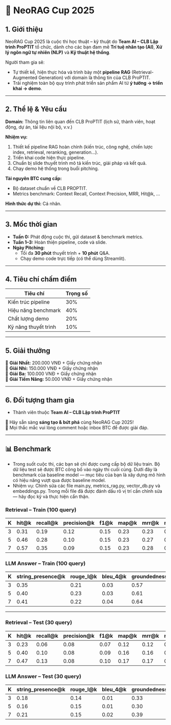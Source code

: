 # 🚀 NeoRAG Cup 2025

## 1. Giới thiệu
NeoRAG Cup 2025 là cuộc thi học thuật – kỹ thuật do **Team AI – CLB Lập trình ProPTIT** tổ chức, dành cho các bạn đam mê **Trí tuệ nhân tạo (AI)**, **Xử lý ngôn ngữ tự nhiên (NLP)** và **Kỹ thuật hệ thống**.  

Người tham gia sẽ:
- Tự thiết kế, hiện thực hóa và trình bày một **pipeline RAG** (Retrieval-Augmented Generation) với domain là thông tin của CLB ProPTIT.
- Trải nghiệm toàn bộ quy trình phát triển sản phẩm AI từ **ý tưởng → triển khai → demo**.

---

## 2. Thể lệ & Yêu cầu
**Domain:** Thông tin liên quan đến CLB ProPTIT (lịch sử, thành viên, hoạt động, dự án, tài liệu nội bộ, v.v.)

**Nhiệm vụ:**
1. Thiết kế pipeline RAG hoàn chỉnh (kiến trúc, công nghệ, chiến lược index, retrieval, reranking, generation…).
2. Triển khai code hiện thực pipeline.
3. Chuẩn bị slide thuyết trình mô tả kiến trúc, giải pháp và kết quả.
4. Chạy demo hệ thống trong buổi pitching.

**Tài nguyên BTC cung cấp:**
- Bộ dataset chuẩn về CLB PROPTIT.
- Metrics benchmark: Context Recall, Context Precision, MRR, Hit@k, …

**Hình thức dự thi:** Cá nhân.

---

## 3. Mốc thời gian
- **Tuần 0:** Phát động cuộc thi, gửi dataset & benchmark metrics.
- **Tuần 1–3:** Hoàn thiện pipeline, code và slide.
- **Ngày Pitching:**
  - Tối đa **30 phút** thuyết trình + **10 phút** Q&A.
  - Chạy demo code trực tiếp (có thể dùng Streamlit).

---

## 4. Tiêu chí chấm điểm
| Tiêu chí                  | Trọng số |
|---------------------------|----------|
| Kiến trúc pipeline        | 30%      |
| Hiệu năng benchmark       | 40%      |
| Chất lượng demo           | 20%      |
| Kỹ năng thuyết trình      | 10%      |

---

## 5. Giải thưởng
🥇 **Giải Nhất:** 200.000 VNĐ + Giấy chứng nhận  
🥈 **Giải Nhì:** 150.000 VNĐ + Giấy chứng nhận  
🥉 **Giải Ba:** 100.000 VNĐ + Giấy chứng nhận  
🌟 **Giải Tiềm Năng:** 50.000 VNĐ + Giấy chứng nhận  

---

## 6. Đối tượng tham gia
- Thành viên thuộc **Team AI – CLB Lập trình ProPTIT**

📌 Hãy sẵn sàng **sáng tạo & bứt phá** cùng NeoRAG Cup 2025!  
💬 Mọi thắc mắc vui lòng comment hoặc inbox BTC để được giải đáp.

---

## 📊 Benchmark

- Trong suốt cuộc thi, các bạn sẽ chỉ được cung cấp bộ dữ liệu train. Bộ dữ liệu test sẽ được BTC công bố vào ngày thi cuối cùng. Dưới đây là benchmark của baseline model — mục tiêu của bạn là xây dựng mô hình có hiệu năng vượt qua được baseline model.
- Nhiệm vụ: Chỉnh sửa các file main.py, metrics_rag.py, vector_db.py và embeddings.py. Trong mỗi file đã được đánh dấu rõ vị trí cần chỉnh sửa — hãy đọc kỹ và thực hiện cẩn thận.

### **Retrieval – Train (100 query)** 
| K  | hit@k | recall@k | precision@k | f1@k | map@k | mrr@k | ndcg@k | context_precision@k | context_recall@k | context_entities_recall@k |
|----|-------|----------|-------------|------|-------|-------|--------|----------------------|------------------|---------------------------|
| 3  | 0.31  | 0.19     | 0.12        | 0.15 | 0.23  | 0.23  | 0.25   | 0.63                 | 0.50             | 0.32                      |
| 5  | 0.46  | 0.28     | 0.10        | 0.15 | 0.23  | 0.27  | 0.31   | 0.56                 | 0.44             | 0.37                      |
| 7  | 0.57  | 0.35     | 0.09        | 0.15 | 0.23  | 0.28  | 0.35   | 0.54                 | 0.40             | 0.38                      |

### **LLM Answer – Train (100 query)**
| K  | string_presence@k | rouge_l@k | bleu_4@k | groundedness@k | response_relevancy@k | noise_sensitivity@k |
|----|-------------------|-----------|----------|----------------|----------------------|---------------------|
| 3  | 0.35              | 0.21      | 0.03     | 0.57           | 0.80                 | 0.51                |
| 5  | 0.40              | 0.23      | 0.03     | 0.61           | 0.80                 | 0.53                |
| 7  | 0.41              | 0.22      | 0.04     | 0.64           | 0.80                 | 0.51                |

---

### **Retrieval – Test (30 query)**
| K  | hit@k | recall@k | precision@k | f1@k | map@k | mrr@k | ndcg@k | context_precision@k | context_recall@k | context_entities_recall@k |
|----|-------|----------|-------------|------|-------|-------|--------|----------------------|------------------|---------------------------|
| 3  | 0.23  | 0.06     | 0.08        | 0.07 | 0.12  | 0.12  | 0.15   | 0.34                 | 0.32             | 0.11                      |
| 5  | 0.40  | 0.10     | 0.08        | 0.09 | 0.16  | 0.16  | 0.22   | 0.35                 | 0.29             | 0.15                      |
| 7  | 0.47  | 0.13     | 0.08        | 0.10 | 0.17  | 0.17  | 0.24   | 0.31                 | 0.27             | 0.16                      |

### **LLM Answer – Test (30 query)**
| K  | string_presence@k | rouge_l@k | bleu_4@k | groundedness@k | response_relevancy@k | noise_sensitivity@k |
|----|-------------------|-----------|----------|----------------|----------------------|---------------------|
| 3  | 0.18              | 0.14      | 0.01     | 0.33           | 0.79                 | 0.68                |
| 5  | 0.16              | 0.15      | 0.01     | 0.30           | 0.79                 | 0.71                |
| 7  | 0.21              | 0.15      | 0.02     | 0.39           | 0.80                 | 0.71                |
